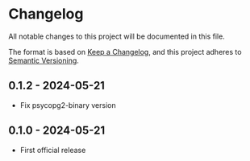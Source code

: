 # Changelog

All notable changes to this project will be documented in this file.

The format is based on [Keep a Changelog](https://keepachangelog.com/), and this project adheres to [Semantic Versioning](https://semver.org/).

<!-- ## Unreleased [{version_tag}](https://github.com/opengisch/qgis-plugin-ci/releases/tag/{version_tag}) - YYYY-MM-DD -->

## 0.1.2 - 2024-05-21

* Fix psycopg2-binary version

## 0.1.0 - 2024-05-21

* First official release
